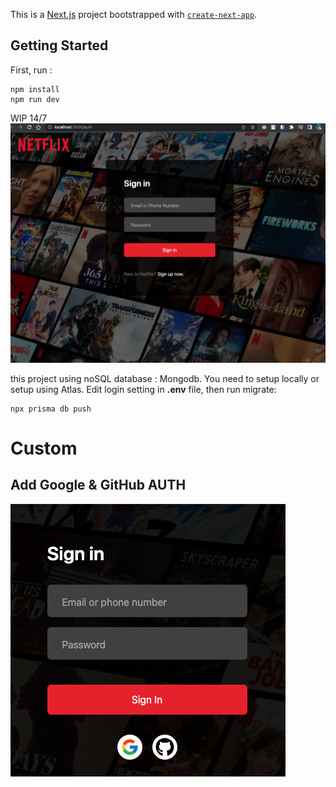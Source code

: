 This is a [Next.js](https://nextjs.org/) project bootstrapped with [`create-next-app`](https://github.com/vercel/next.js/tree/canary/packages/create-next-app).

## Getting Started

First, run : 
```
npm install
npm run dev
```
WIP 14/7
![](./screenshot/14:7:2023.png)

this project using noSQL database : Mongodb. 
You need to setup locally or setup using Atlas.
Edit login setting in <strong>.env</strong> file, then run migrate:

```
npx prisma db push
```
# Custom
## Add Google & GitHub AUTH

![](./screenshot/git&google.png)



